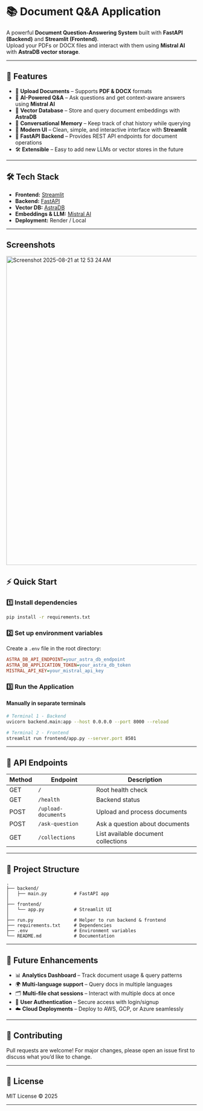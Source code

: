 # 📚 Document Q&A Application  

A powerful **Document Question-Answering System** built with **FastAPI (Backend)** and **Streamlit (Frontend)**.  
Upload your PDFs or DOCX files and interact with them using **Mistral AI** with **AstraDB vector storage**.  

---

## 🚀 Features  

- 📂 **Upload Documents** – Supports **PDF & DOCX** formats  
- 🤖 **AI-Powered Q&A** – Ask questions and get context-aware answers using **Mistral AI**  
- 💾 **Vector Database** – Store and query document embeddings with **AstraDB**  
- 💬 **Conversational Memory** – Keep track of chat history while querying  
- 🎨 **Modern UI** – Clean, simple, and interactive interface with **Streamlit**  
- 🔗 **FastAPI Backend** – Provides REST API endpoints for document operations  
- 🛠 **Extensible** – Easy to add new LLMs or vector stores in the future  

---

## 🛠 Tech Stack  

- **Frontend:** [Streamlit](https://streamlit.io/)  
- **Backend:** [FastAPI](https://fastapi.tiangolo.com/)  
- **Vector DB:** [AstraDB](https://www.datastax.com/astra-db)  
- **Embeddings & LLM:** [Mistral AI](https://mistral.ai/)  
- **Deployment:** Render / Local  

---

## Screenshots
<img width="1428" height="818" alt="Screenshot 2025-08-21 at 12 53 24 AM" src="https://github.com/user-attachments/assets/36895dca-e964-42da-834d-0ed9ef977705" />



## ⚡ Quick Start  

### 1️⃣ Install dependencies
```bash
pip install -r requirements.txt
```

### 2️⃣ Set up environment variables  
Create a `.env` file in the root directory:  
```ini
ASTRA_DB_API_ENDPOINT=your_astra_db_endpoint
ASTRA_DB_APPLICATION_TOKEN=your_astra_db_token
MISTRAL_API_KEY=your_mistral_api_key
```

### 3️⃣ Run the Application  

#### Manually in separate terminals  
```bash
# Terminal 1 - Backend
uvicorn backend.main:app --host 0.0.0.0 --port 8000 --reload

# Terminal 2 - Frontend
streamlit run frontend/app.py --server.port 8501
```

---

## 📡 API Endpoints  

| Method | Endpoint             | Description                       |
|--------|----------------------|-----------------------------------|
| GET    | `/`                  | Root health check                 |
| GET    | `/health`            | Backend status                    |
| POST   | `/upload-documents`  | Upload and process documents      |
| POST   | `/ask-question`      | Ask a question about documents    |
| GET    | `/collections`       | List available document collections |

---

## 📁 Project Structure  

```
.
├── backend/
│   ├── main.py          # FastAPI app
│
├── frontend/
│   └── app.py           # Streamlit UI
│
├── run.py               # Helper to run backend & frontend
├── requirements.txt     # Dependencies
├── .env                 # Environment variables
└── README.md            # Documentation
```

---

## 🔮 Future Enhancements  

- 📊 **Analytics Dashboard** – Track document usage & query patterns  
- 🌍 **Multi-language support** – Query docs in multiple languages  
- 🗂 **Multi-file chat sessions** – Interact with multiple docs at once  
- 🔐 **User Authentication** – Secure access with login/signup  
- ☁️ **Cloud Deployments** – Deploy to AWS, GCP, or Azure seamlessly  

---

## 🤝 Contributing  

Pull requests are welcome! For major changes, please open an issue first to discuss what you’d like to change.  

---

## 📜 License  

MIT License © 2025  

---
